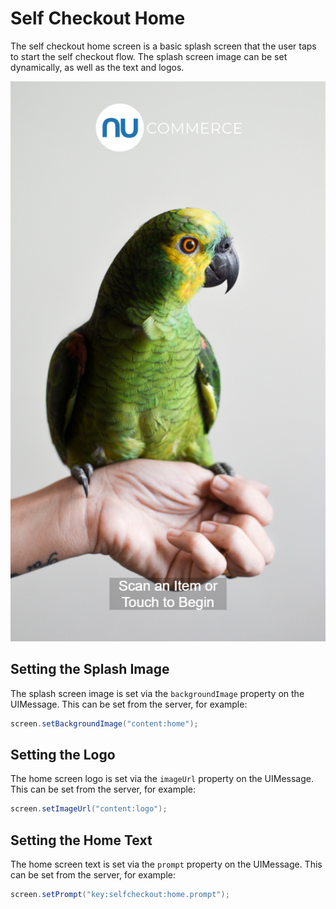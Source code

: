 # Self Checkout Home

The self checkout home screen is a basic splash screen that the user taps to start the self checkout flow. The splash screen image can be set dynamically, as well as the text and logos.

![Self Checkout Home](assets/self-checkout-home.png)

## Setting the Splash Image

The splash screen image is set via the `backgroundImage` property on the UIMessage. This can be set from the server, for example:

``` java
screen.setBackgroundImage("content:home");
```

## Setting the Logo

The home screen logo is set via the `imageUrl` property on the UIMessage. This can be set from the server, for example:

``` java
screen.setImageUrl("content:logo");
```

## Setting the Home Text

The home screen text is set via the `prompt` property on the UIMessage. This can be set from the server, for example:

``` java
screen.setPrompt("key:selfcheckout:home.prompt");
```
